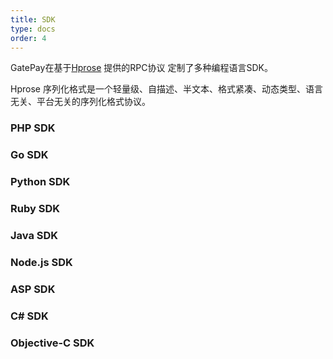 ```yaml
---
title: SDK
type: docs
order: 4
---
```

GatePay在基于[Hprose](https://github.com/hprose) 提供的RPC协议 定制了多种编程语言SDK。

Hprose 序列化格式是一个轻量级、自描述、半文本、格式紧凑、动态类型、语言无关、平台无关的序列化格式协议。



### PHP SDK

### Go SDK

### Python SDK

### Ruby SDK

### Java SDK

### Node.js SDK

### ASP SDK

### C# SDK

### Objective-C SDK


